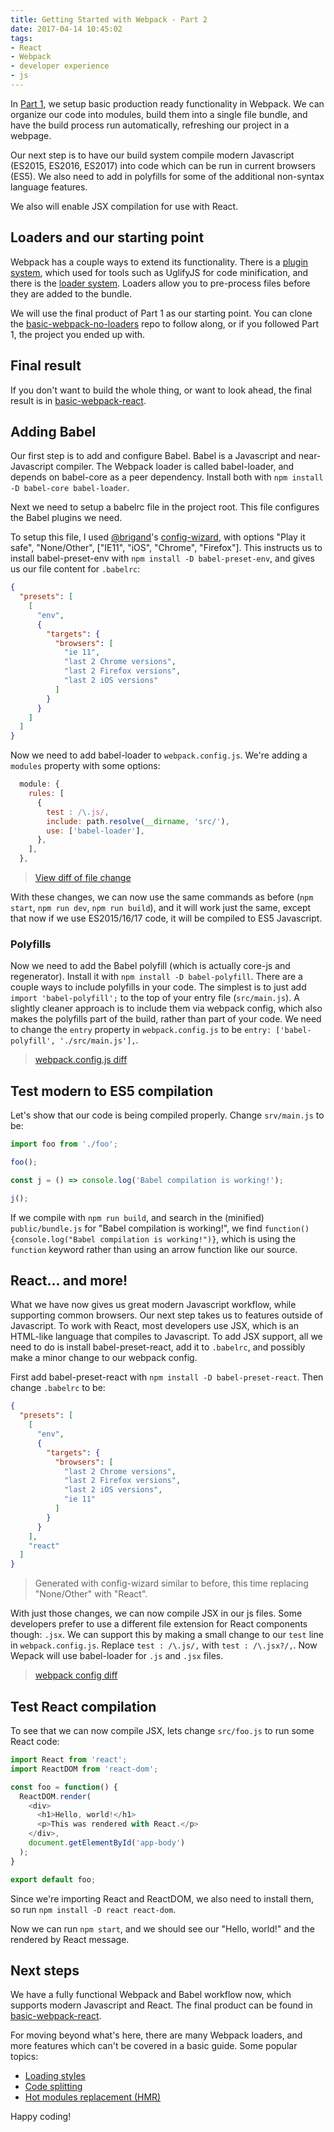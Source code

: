 ```yaml
---
title: Getting Started with Webpack - Part 2
date: 2017-04-14 10:45:02
tags:
- React
- Webpack
- developer experience
- js
---
```

In [Part 1](https://samsch.org/2017/04/08/getting-started-with-webpack/), we setup basic production ready functionality in Webpack. We can organize our code into modules, build them into a single file bundle, and have the build process run automatically, refreshing our project in a webpage.

Our next step is to have our build system compile modern Javascript (ES2015, ES2016, ES2017) into code which can be run in current browsers (ES5). We also need to add in polyfills for some of the additional non-syntax language features.

We also will enable JSX compilation for use with React.

## Loaders and our starting point

Webpack has a couple ways to extend its functionality. There is a [plugin system](https://webpack.js.org/plugins/), which used for tools such as UglifyJS for code minification, and there is the [loader system](https://webpack.js.org/loaders/). Loaders allow you to pre-process files before they are added to the bundle.

We will use the final product of Part 1 as our starting point. You can clone the [basic-webpack-no-loaders](https://github.com/samsch/basic-webpack-no-loaders) repo to follow along, or if you followed Part 1, the project you ended up with.

## Final result

If you don't want to build the whole thing, or want to look ahead, the final result is in [basic-webpack-react](https://github.com/samsch/basic-webpack-react).

## Adding Babel

Our first step is to add and configure Babel. Babel is a Javascript and near-Javascript compiler. The Webpack loader is called babel-loader, and depends on babel-core as a peer dependency. Install both with `npm install -D babel-core babel-loader`.

Next we need to setup a babelrc file in the project root. This file configures the Babel plugins we need.

To setup this file, I used [@brigand](https://github.com/brigand)'s [config-wizard](https://brigand.github.io/config-wizard/?babelrc), with options "Play it safe", "None/Other", ["IE11", "iOS", "Chrome", "Firefox"]. This instructs us to install babel-preset-env with `npm install -D babel-preset-env`, and gives us our file content for `.babelrc`:
```json
{
  "presets": [
    [
      "env",
      {
        "targets": {
          "browsers": [
            "ie 11",
            "last 2 Chrome versions",
            "last 2 Firefox versions",
            "last 2 iOS versions"
          ]
        }
      }
    ]
  ]
}
```
Now we need to add babel-loader to `webpack.config.js`. We're adding a `modules` property with some options:
```js
  module: {
    rules: [
      {
        test : /\.js/,
        include: path.resolve(__dirname, 'src/'),
        use: ['babel-loader'],
      },
    ],
  },
```
>[View diff of file change](https://gist.github.com/samsch/15a058bd059b1bfe57d2400003348736)

With these changes, we can now use the same commands as before (`npm start`, `npm run dev`, `npm run build`), and it will work just the same, except that now if we use ES2015/16/17 code, it will be compiled to ES5 Javascript.

### Polyfills

Now we need to add the Babel polyfill (which is actually core-js and regenerator). Install it with `npm install -D babel-polyfill`. There are a couple ways to include polyfills in your code. The simplest is to just add `import 'babel-polyfill';` to the top of your entry file (`src/main.js`). A slightly cleaner approach is to include them via webpack config, which also makes the polyfills part of the build, rather than part of your code. We need to change the `entry` property in `webpack.config.js` to be `entry: ['babel-polyfill', './src/main.js'],`.
>[webpack.config.js diff](https://gist.github.com/samsch/0df1433b029dda87d73f092cf119d837)

## Test modern to ES5 compilation

Let's show that our code is being compiled properly. Change `srv/main.js` to be:
```js
import foo from './foo';

foo();

const j = () => console.log('Babel compilation is working!');

j();
```
If we compile with `npm run build`, and search in the (minified) `public/bundle.js` for "Babel compilation is working!", we find `function(){console.log("Babel compilation is working!")}`, which is using the `function` keyword rather than using an arrow function like our source.

## React... and more!

What we have now gives us great modern Javascript workflow, while supporting common browsers. Our next step takes us to features outside of Javascript. To work with React, most developers use JSX, which is an HTML-like language that compiles to Javascript. To add JSX support, all we need to do is install babel-preset-react, add it to `.babelrc`, and possibly make a minor change to our webpack config.

First add babel-preset-react with `npm install -D babel-preset-react`. Then change `.babelrc` to be:
```json
{
  "presets": [
    [
      "env",
      {
        "targets": {
          "browsers": [
            "last 2 Chrome versions",
            "last 2 Firefox versions",
            "last 2 iOS versions",
            "ie 11"
          ]
        }
      }
    ],
    "react"
  ]
}
```
>Generated with config-wizard similar to before, this time replacing "None/Other" with "React".

With just those changes, we can now compile JSX in our js files. Some developers prefer to use a different file extension for React components though: `.jsx`. We can support this by making a small change to our `test` line in `webpack.config.js`. Replace `test : /\.js/,` with `test : /\.jsx?/,`. Now Wepack will use babel-loader for `.js` and `.jsx` files.
>[webpack config diff](https://gist.github.com/samsch/54abd031b6ca088abe652371c8dd8754)

## Test React compilation

To see that we can now compile JSX, lets change `src/foo.js` to run some React code:
```js
import React from 'react';
import ReactDOM from 'react-dom';

const foo = function() {
  ReactDOM.render(
    <div>
      <h1>Hello, world!</h1>
      <p>This was rendered with React.</p>
    </div>,
    document.getElementById('app-body')
  );
}

export default foo;
```
Since we're importing React and ReactDOM, we also need to install them, so run `npm install -D react react-dom`.

Now we can run `npm start`, and we should see our "Hello, world!" and the rendered by React message.

## Next steps

We have a fully functional Webpack and Babel workflow now, which supports modern Javascript and React. The final product can be found in [basic-webpack-react](https://github.com/samsch/basic-webpack-react).

For moving beyond what's here, there are many Webpack loaders, and more features which can't be covered in a basic guide. Some popular topics:
- [Loading styles](https://webpack.js.org/loaders/#styling)
- [Code splitting](https://webpack.js.org/guides/code-splitting-import/)
- [Hot modules replacement (HMR)](https://webpack.js.org/guides/hmr-react/)

Happy coding!
